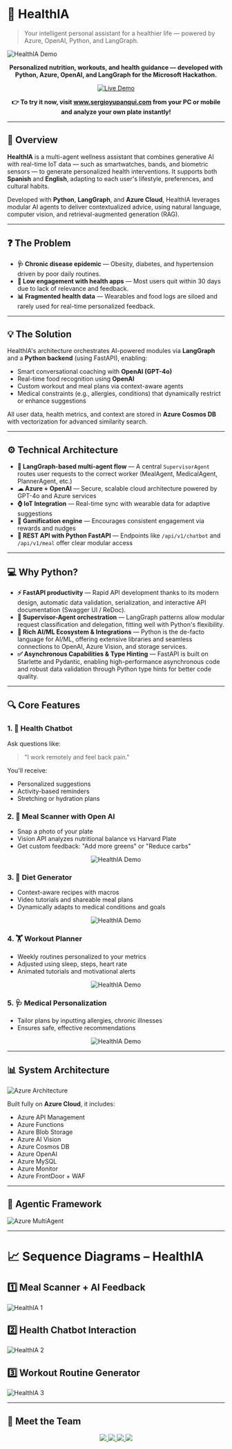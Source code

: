 # 🤖 HealthIA

> Your intelligent personal assistant for a healthier life — powered by Azure, OpenAI, Python, and LangGraph.

<img src="https://github.com/user-attachments/assets/6a6dfcd8-726a-41e1-bc6d-92ec5ad27f16" alt="HealthIA Demo"/>

<p align="center">
  <b>Personalized nutrition, workouts, and health guidance — developed with Python, Azure, OpenAI, and LangGraph for the Microsoft Hackathon.</b>
</p>

<p align="center">
  <a href="https://sergioyupanqui.com" target="_blank">
    <img src="https://img.shields.io/badge/Live-Demo-blue?style=for-the-badge" alt="Live Demo"/>
  </a>
</p>

<p align="center"><strong>👉 To try it now, visit <a href="https://sergioyupanqui.com" target="_blank">www.sergioyupanqui.com</a> from your PC or mobile and analyze your own plate instantly!</strong></p>

---

## 🌟 Overview

**HealthIA** is a multi-agent wellness assistant that combines generative AI with real-time IoT data — such as smartwatches, bands, and biometric sensors — to generate personalized health interventions. It supports both **Spanish** and **English**, adapting to each user's lifestyle, preferences, and cultural habits.

Developed with **Python**, **LangGraph**, and **Azure Cloud**, HealthIA leverages modular AI agents to deliver contextualized advice, using natural language, computer vision, and retrieval-augmented generation (RAG).

---

## ❓ The Problem

- **🩺 Chronic disease epidemic** — Obesity, diabetes, and hypertension driven by poor daily routines.
- **🚪 Low engagement with health apps** — Most users quit within 30 days due to lack of relevance and feedback.
- **📊 Fragmented health data** — Wearables and food logs are siloed and rarely used for real-time personalized feedback.

---

## 💡 The Solution

HealthIA's architecture orchestrates AI-powered modules via **LangGraph** and a **Python backend** (using FastAPI), enabling:

- Smart conversational coaching with **OpenAI (GPT-4o)**
- Real-time food recognition using **OpenAI**
- Custom workout and meal plans via context-aware agents
- Medical constraints (e.g., allergies, conditions) that dynamically restrict or enhance suggestions

All user data, health metrics, and context are stored in **Azure Cosmos DB** with vectorization for advanced similarity search.

---

## ⚙️ Technical Architecture

- **🤖 LangGraph-based multi-agent flow** — A central `SupervisorAgent` routes user requests to the correct worker (MealAgent, MedicalAgent, PlannerAgent, etc.)
- **☁ Azure + OpenAI** — Secure, scalable cloud architecture powered by GPT-4o and Azure services
- **⌚ IoT Integration** — Real-time sync with wearable data for adaptive suggestions
- **🏅 Gamification engine** — Encourages consistent engagement via rewards and nudges
- **📡 REST API with Python FastAPI** — Endpoints like `/api/v1/chatbot` and `/api/v1/meal` offer clear modular access

---

## 💻 Why Python?

- **⚡ FastAPI productivity** — Rapid API development thanks to its modern design, automatic data validation, serialization, and interactive API documentation (Swagger UI / ReDoc).
- **🧠 Supervisor-Agent orchestration** — LangGraph patterns allow modular request classification and delegation, fitting well with Python's flexibility.
- **🔗 Rich AI/ML Ecosystem & Integrations** — Python is the de-facto language for AI/ML, offering extensive libraries and seamless connections to OpenAI, Azure Vision, and storage services.
- **✅ Asynchronous Capabilities & Type Hinting** — FastAPI is built on Starlette and Pydantic, enabling high-performance asynchronous code and robust data validation through Python type hints for better code quality.

---

## 🔍 Core Features

### 1. 🧠 Health Chatbot
Ask questions like:
> "I work remotely and feel back pain."

You'll receive:
- Personalized suggestions
- Activity-based reminders
- Stretching or hydration plans

### 2. 📸 Meal Scanner with Open AI
- Snap a photo of your plate
- Vision API analyzes nutritional balance vs Harvard Plate
- Get custom feedback: "Add more greens" or "Reduce carbs"
<p align="center">
  <img src="https://github.com/user-attachments/assets/8493337e-9a81-43b8-ac3d-600db5138898" alt="HealthIA Demo"/>
</p>

### 3. 🥗 Diet Generator
- Context-aware recipes with macros
- Video tutorials and shareable meal plans
- Dynamically adapts to medical conditions and goals

<p align="center">
  <img src="https://github.com/user-attachments/assets/94fe574f-51e9-4ef6-b57b-98f08a751b96" alt="HealthIA Demo"/>
</p>

### 4. 🏋️ Workout Planner
- Weekly routines personalized to your metrics
- Adjusted using sleep, steps, heart rate
- Animated tutorials and motivational alerts

<p align="center">
  <img src="https://github.com/user-attachments/assets/712efe78-cff1-40c6-aa16-f526736e4739" alt="HealthIA Demo"/>
</p>

### 5. 🩺 Medical Personalization
- Tailor plans by inputting allergies, chronic illnesses
- Ensures safe, effective recommendations
  
<p align="center">
  <img src="https://github.com/user-attachments/assets/a759a9d0-d627-4262-a1e7-2e68e98e117f" alt="HealthIA Demo"/>
</p>

---

## 📊 System Architecture

<img src="https://github.com/user-attachments/assets/8378437f-831f-47f9-82fd-a9bb34a6db81" alt="Azure Architecture" />

Built fully on **Azure Cloud**, it includes:
- Azure API Management
- Azure Functions
- Azure Blob Storage
- Azure AI Vision
- Azure Cosmos DB
- Azure OpenAI
- Azure MySQL
- Azure Monitor
- Azure FrontDoor + WAF

---

## 🤖 Agentic Framework

<img src="https://github.com/user-attachments/assets/44950f32-f0da-4096-abc9-980f42d74857" alt="Azure MultiAgent" />

---

# 📈 Sequence Diagrams – HealthIA

## 1️⃣ Meal Scanner + AI Feedback
<img src="https://github.com/user-attachments/assets/bbb6732a-99c7-4301-a17d-fa31efb634f7" alt="HealthIA 1"/>

## 2️⃣ Health Chatbot Interaction
<img src="https://github.com/user-attachments/assets/5de7974e-f949-4f0b-982c-3affa87efb0c" alt="HealthIA 2"/>

## 3️⃣ Workout Routine Generator
<img src="https://github.com/user-attachments/assets/d42d17c3-b126-4b8d-a72f-0a5659cfb5c5" alt="HealthIA 3"/>

---

## 👥 Meet the Team

<p align="center">
  <a href="https://www.linkedin.com/in/fransua-leon/" target="_blank">
    <img src="https://img.shields.io/badge/Fransua%20Leon-LinkedIn-0077B5?style=for-the-badge&logo=linkedin&logoColor=white" />
  </a>
  <a href="https://www.linkedin.com/in/sergioyupanquigomez/" target="_blank">
    <img src="https://img.shields.io/badge/Sergio%20Yupanqui-LinkedIn-0077B5?style=for-the-badge&logo=linkedin&logoColor=white" />
  </a>
  <a href="https://www.linkedin.com/in/luisangelorp/" target="_blank">
    <img src="https://img.shields.io/badge/Luis%20Rodriguez-LinkedIn-0077B5?style=for-the-badge&logo=linkedin&logoColor=white" />
  </a>
  <a href="https://www.linkedin.com/in/diegorojasvera/" target="_blank">
    <img src="https://img.shields.io/badge/Diego%20Rojas-LinkedIn-0077B5?style=for-the-badge&logo=linkedin&logoColor=white" />
  </a>
</p>
